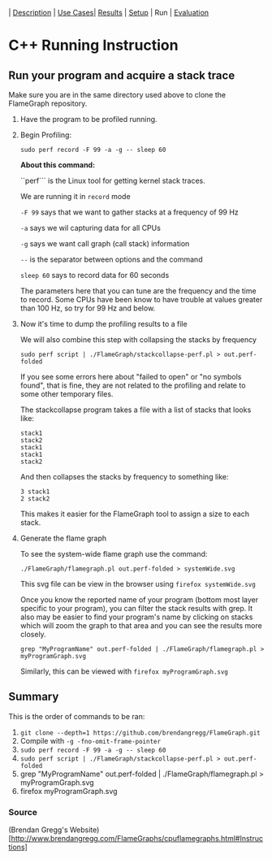 | [Description](README.md) | [Use Cases](UseCases.md)| [Results](Results.md) | [Setup](Setup.md) | Run | [Evaluation](Evaluation.md)

# C++ Running Instruction

## Run your program and acquire a stack trace

Make sure you are in the same directory used above to clone the FlameGraph repository.

1. Have the program to be profiled running.

2. Begin Profiling:

    ```sudo perf record -F 99 -a -g -- sleep 60```
    
    **About this command:**
    
    ``perf``` is the Linux tool for getting kernel stack traces.
    
    We are running it in ```record``` mode
    
    ```-F 99``` says that we want to gather stacks at a frequency of 99 Hz
    
    ```-a``` says we wil capturing data for all CPUs
    
    ```-g``` says we want call graph (call stack) information
    
    ```--``` is the separator between options and the command
    
    ```sleep 60``` says to record data for 60 seconds
    
    
    The parameters here that you can tune are the frequency and the time to record. Some CPUs have been know to have trouble at values greater than 100 Hz, so try for 99 Hz and below.
    
    
3. Now it's time to dump the profiling results to a file

    We will also combine this step with collapsing the stacks by frequency
    
    ```sudo perf script | ./FlameGraph/stackcollapse-perf.pl > out.perf-folded```
    
    If you see some errors here about "failed to open" or "no symbols found", that is fine, they are not related to the profiling and relate to some other temporary files.
    
    The stackcollapse program takes a file with a list of stacks that looks like:
    
    ```
    stack1
    stack2
    stack1
    stack1
    stack2
    ```
    And then collapses the stacks by frequency to something like:
    
    ```
    3 stack1
    2 stack2
    ```
    
    This makes it easier for the FlameGraph tool to assign a size to each stack.

4. Generate the flame graph

    To see the system-wide flame graph use the command:
    
    ```./FlameGraph/flamegraph.pl out.perf-folded > systemWide.svg```
    
    This svg file can be view in the browser using ```firefox systemWide.svg```
    
    Once you know the reported name of your program (bottom most layer specific to your program), you can filter the stack results with grep.
    It also may be easier to find your program's name by clicking on stacks which will zoom the graph to that area and you can see the results more closely.
    
    
    ```
    grep "MyProgramName" out.perf-folded | ./FlameGraph/flamegraph.pl > myProgramGraph.svg
    ```
    
    Similarly, this can be viewed with ```firefox myProgramGraph.svg```

## Summary

This is the order of commands to be ran:

1. ```git clone --depth=1 https://github.com/brendangregg/FlameGraph.git```
2. Compile with ```-g -fno-omit-frame-pointer```
3. ```sudo perf record -F 99 -a -g -- sleep 60```
4. ```sudo perf script | ./FlameGraph/stackcollapse-perf.pl > out.perf-folded```
5. grep "MyProgramName" out.perf-folded | ./FlameGraph/flamegraph.pl > myProgramGraph.svg
6. firefox myProgramGraph.svg

### Source

(Brendan Gregg's Website)[http://www.brendangregg.com/FlameGraphs/cpuflamegraphs.html#Instructions]
